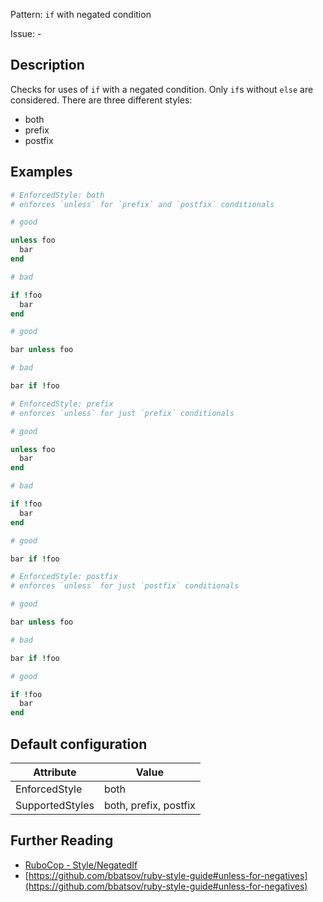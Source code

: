 Pattern: `if` with negated condition

Issue: -

## Description

Checks for uses of `if` with a negated condition. Only `if`s without `else` are considered. There are three different styles:

  - both
  - prefix
  - postfix

## Examples

```ruby
# EnforcedStyle: both
# enforces `unless` for `prefix` and `postfix` conditionals

# good

unless foo
  bar
end

# bad

if !foo
  bar
end

# good

bar unless foo

# bad

bar if !foo
```
```ruby
# EnforcedStyle: prefix
# enforces `unless` for just `prefix` conditionals

# good

unless foo
  bar
end

# bad

if !foo
  bar
end

# good

bar if !foo
```
```ruby
# EnforcedStyle: postfix
# enforces `unless` for just `postfix` conditionals

# good

bar unless foo

# bad

bar if !foo

# good

if !foo
  bar
end
```

## Default configuration

Attribute | Value
--- | ---
EnforcedStyle | both
SupportedStyles | both, prefix, postfix

## Further Reading

* [RuboCop - Style/NegatedIf](https://rubocop.readthedocs.io/en/latest/cops_style/#stylenegatedif)
* [https://github.com/bbatsov/ruby-style-guide#unless-for-negatives](https://github.com/bbatsov/ruby-style-guide#unless-for-negatives)
